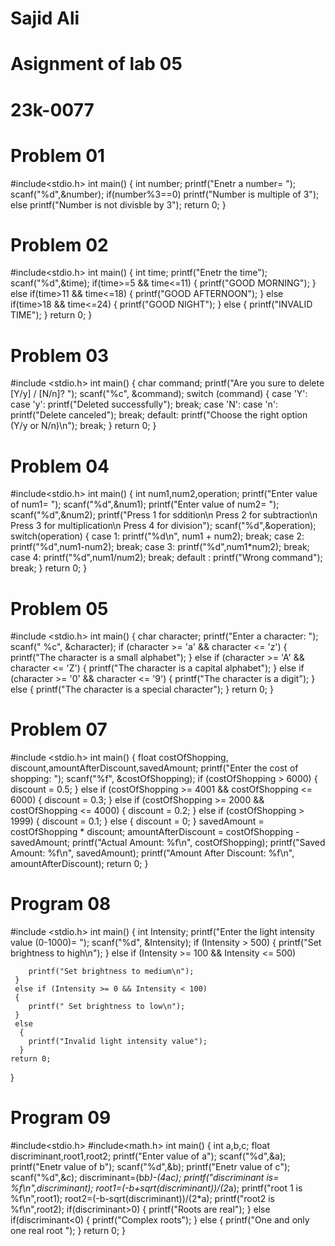 # Sajid Ali
# Asignment of lab 05
# 23k-0077
# Problem 01

#include<stdio.h>
int main()
{
	int number;
	printf("Enetr a number= ");
	scanf("%d",&number);
	if(number%3==0)
	printf("Number is multiple of 3");
	else
	printf("Number is not divisble by 3");
	return 0;
}

# Problem 02

#include<stdio.h>
int main()
{
	int time;
	printf("Enetr the time");
	scanf("%d",&time);
	if(time>=5 && time<=11)
	{
		printf("GOOD MORNING");
	}
	else if(time>11 && time<=18)
	{
		printf("GOOD AFTERNOON");
	}
	else if(time>18 && time<=24)
	{
		printf("GOOD NIGHT");
	}
	else
	{
		printf("INVALID TIME");
	}
	return 0;
}

# Problem 03

#include <stdio.h>
int main()
{
    char command;
    printf("Are you sure to delete [Y/y] / [N/n]? ");
    scanf("%c", &command);
    switch (command)
	 {
        case 'Y':
        case 'y':
            printf("Deleted successfully");
            break;
        case 'N':
        case 'n':
            printf("Delete canceled");
            break;
        default:
            printf("Choose the right option (Y/y or N/n)\n");
            break;
    }
    return 0;
}

# Problem 04

#include<stdio.h>
int main()
{
	int num1,num2,operation;
	printf("Enter value of num1= ");
	scanf("%d",&num1);
	printf("Enter value of num2= ");
	scanf("%d",&num2);
	printf("Press 1 for sddition\n Press 2 for subtraction\n Press 3 for multiplication\n Press 4 for division");
	scanf("%d",&operation);
	switch(operation)
	{
		case 1:
			printf("%d\n", num1 + num2);
			break;
		case 2:
			printf("%d",num1-num2);
			break;
		case 3:
			printf("%d",num1*num2);
			break;
		case 4:
			printf("%d",num1/num2);
			break;
		default :
			printf("Wrong command");
			break;
	}
	return 0;
}

# Problem 05

#include <stdio.h>
int main()
{
    char character;
    printf("Enter a character: ");
    scanf(" %c", &character);
    if (character >= 'a' && character <= 'z')
	 {
        printf("The character is a small alphabet");
     } 
	else if (character >= 'A' && character <= 'Z') 
	 {
        printf("The character is a capital alphabet");
     }
	else if (character >= '0' && character <= '9') {
        printf("The character is a digit");
     } 
	else
	 {
        printf("The character is a special character");
     }
    return 0;
}

# Problem 07

#include <stdio.h>
int main() 
{
    float costOfShopping, discount,amountAfterDiscount,savedAmount;
    printf("Enter the cost of shopping: ");
    scanf("%f", &costOfShopping);
    if (costOfShopping > 6000) 
	 {
        discount = 0.5; 
     } 
	else if (costOfShopping >= 4001 && costOfShopping <= 6000)
	 {
        discount = 0.3; 
     } 
	else if (costOfShopping >= 2000 && costOfShopping <= 4000) 
	 {
        discount = 0.2; 
     } 
	else if (costOfShopping > 1999)
	 {
        discount = 0.1; 
     } 
	else 
	 {
        discount = 0; 
     }
    savedAmount = costOfShopping * discount;
    amountAfterDiscount = costOfShopping - savedAmount;
    printf("Actual Amount: %f\n", costOfShopping);
    printf("Saved Amount: %f\n", savedAmount);
    printf("Amount After Discount: %f\n", amountAfterDiscount);
    return 0;
}

# Program 08

#include <stdio.h>
int main()
 {
    int Intensity;
    printf("Enter the light intensity value (0-1000)= ");
    scanf("%d", &Intensity);
    if (Intensity > 500)
	 {
        printf("Set brightness to high\n");
     } 
	else if (Intensity >= 100 && Intensity <= 500)
	  
        printf("Set brightness to medium\n");
     }
	 else if (Intensity >= 0 && Intensity < 100)
	 {
        printf(" Set brightness to low\n");
     }
	 else
	  {
        printf("Invalid light intensity value");
      }
    return 0;
}

# Program 09

#include<stdio.h>
#include<math.h>
int main()
{
	int a,b,c;
	float discriminant,root1,root2;
	printf("Enter value of a");
	scanf("%d",&a);
	printf("Enetr value of b");
	scanf("%d",&b);
	printf("Enetr value of c");
	scanf("%d",&c);
	discriminant=(b*b)-(4*a*c);
	printf("discriminant is= %f\n",discriminant);
	root1=(-b+sqrt(discriminant))/(2*a);
	printf("root 1 is %f\n",root1);
	root2=(-b-sqrt(discriminant))/(2*a);
	printf("root2 is %f\n",root2);
	if(discriminant>0)
	{
		printf("Roots are real");
	}
    else if(discriminant<0)
    {
    	printf("Complex roots");
	}
	else 
	{
		printf("One and only one real root ");
	}
	return 0;
}



